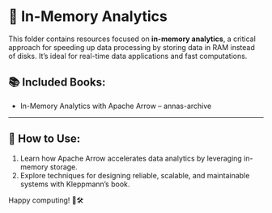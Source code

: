 # 📘 In-Memory Analytics

This folder contains resources focused on **in-memory analytics**, a critical approach for speeding up data processing by storing data in RAM instead of disks. It’s ideal for real-time data applications and fast computations.

## 📚 Included Books:
- In-Memory Analytics with Apache Arrow – annas-archive   

---

## 🚀 How to Use:
1. Learn how Apache Arrow accelerates data analytics by leveraging in-memory storage.
2. Explore techniques for designing reliable, scalable, and maintainable systems with Kleppmann’s book.

Happy computing! 🚀🛠️